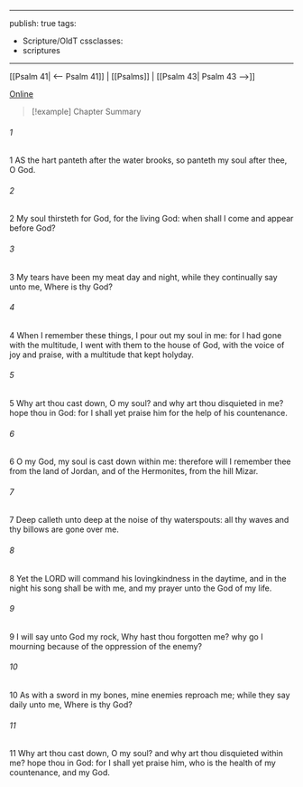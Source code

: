 

---
publish: true
tags:
  - Scripture/OldT
cssclasses:
  - scriptures
---
[[Psalm 41| <-- Psalm 41]] | [[Psalms]] | [[Psalm 43| Psalm 43 -->]]

[Online](https://churchofjesuschrist.org/study/scriptures/ot/ps/42?lang=eng)

>[!example] Chapter Summary
>
###### 1
1 AS the hart panteth after the water brooks, so panteth my soul after thee, O God.
###### 2
2 My soul thirsteth for God, for the living God: when shall I come and appear before God?
###### 3
3 My tears have been my meat day and night, while they continually say unto me, Where is thy God?
###### 4
4 When I remember these things, I pour out my soul in me: for I had gone with the multitude, I went with them to the house of God, with the voice of joy and praise, with a multitude that kept holyday.
###### 5
5 Why art thou cast down, O my soul?  and why art thou disquieted in me?  hope thou in God: for I shall yet praise him for the help of his countenance.
###### 6
6 O my God, my soul is cast down within me: therefore will I remember thee from the land of Jordan, and of the Hermonites, from the hill Mizar.
###### 7
7 Deep calleth unto deep at the noise of thy waterspouts: all thy waves and thy billows are gone over me.
###### 8
8 Yet the LORD will command his lovingkindness in the daytime, and in the night his song shall be with me, and my prayer unto the God of my life.
###### 9
9 I will say unto God my rock, Why hast thou forgotten me?  why go I mourning because of the oppression of the enemy?
###### 10
10 As with a sword in my bones, mine enemies reproach me; while they say daily unto me, Where is thy God?
###### 11
11 Why art thou cast down, O my soul?  and why art thou disquieted within me?  hope thou in God: for I shall yet praise him, who is the health of my countenance, and my God.



